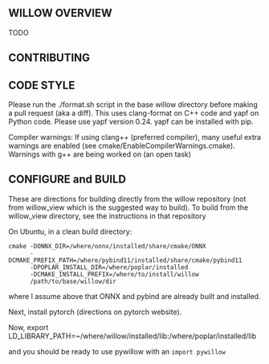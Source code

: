 WILLOW OVERVIEW
---------------
TODO

CONTRIBUTING
------------

CODE STYLE
----------
Please run the ./format.sh script in the base willow directory
before making a pull request (aka a diff). This uses clang-format 
on C++ code and yapf on Python code. Please use yapf version 0.24. 
yapf can be installed with pip.

Compiler warnings: If using clang++ (preferred compiler), many useful 
extra warnings are enabled (see cmake/EnableCompilerWarnings.cmake). 
Warnings with g++ are being worked on (an open task)


CONFIGURE and BUILD
-------------------

These are directions for building directly from the willow repository
(not from willow_view which is the suggested way to build). 
To build from the willow_view directory, see the instructions in that
repository


On Ubuntu, in a clean build directory:
```
cmake -DONNX_DIR=/where/onnx/installed/share/cmake/ONNX 
      -DCMAKE_PREFIX_PATH=/where/pybind11/installed/share/cmake/pybind11
      -DPOPLAR_INSTALL_DIR=/where/poplar/installed
      -DCMAKE_INSTALL_PREFIX=/where/to/install/willow
      /path/to/base/willow/dir
```

where I assume above that ONNX and pybind are already built and installed.

Next, install pytorch (directions on pytorch website). 

Now, 
export LD_LIBRARY_PATH=~/where/willow/installed/lib:/where/poplar/installed/lib

and you should be ready to use pywillow with an `import pywillow`


